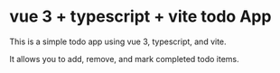 # vue 3 + typescript + vite todo App

This is a simple todo app using vue 3, typescript, and vite.

It allows you to add, remove, and mark completed todo items.
